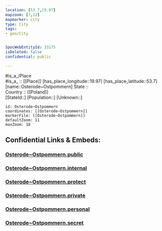 ```yaml
---
location: [53.7,19.97] 
mapzoom: [7,12] 
mapmarker: city 
type: City
tags:
- geo/City


SpocWebEntityId: 33175
isDeleted: false
confidential: public

---
```

#is_a_/Place  
#is_a_ :: [[Place]] 
[has_place_longitude::19.97] 
[has_place_latitude::53.7] 
[name::Osterode~Ostpommern] 
State ::  
Country :: [[Poland]]  
[StateId::] 
[Population::] 
[Unknown::] 


```leaflet
id: Osterode~Ostpommern
coordinates: [[Osterode~Ostpommern]] 
markerFile: [[Osterode~Ostpommern]] 
defaultZoom: 11 
maxZoom: 18
```


## Confidential Links & Embeds: 

### [Osterode~Ostpommern.public](/_public/\Earth\Continent\Europe\Europe~East\Poland\Provinces~Poland\Warmian-Masurian\CityOsterode~Ostpommern.public.md) 

### [Osterode~Ostpommern.internal](/_internal/\Earth\Continent\Europe\Europe~East\Poland\Provinces~Poland\Warmian-Masurian\CityOsterode~Ostpommern.internal.md) 

### [Osterode~Ostpommern.protect](/_protect/\Earth\Continent\Europe\Europe~East\Poland\Provinces~Poland\Warmian-Masurian\CityOsterode~Ostpommern.protect.md) 

### [Osterode~Ostpommern.private](/_private/\Earth\Continent\Europe\Europe~East\Poland\Provinces~Poland\Warmian-Masurian\CityOsterode~Ostpommern.private.md) 

### [Osterode~Ostpommern.personal](/_personal/\Earth\Continent\Europe\Europe~East\Poland\Provinces~Poland\Warmian-Masurian\CityOsterode~Ostpommern.personal.md) 

### [Osterode~Ostpommern.secret](/_secret/\Earth\Continent\Europe\Europe~East\Poland\Provinces~Poland\Warmian-Masurian\CityOsterode~Ostpommern.secret.md)


